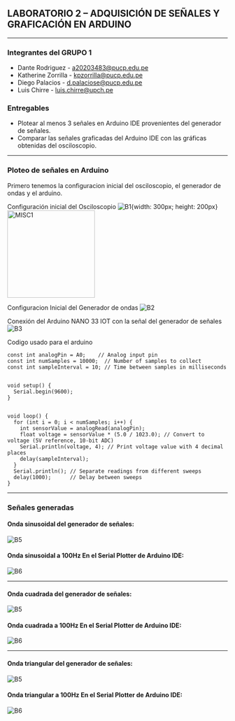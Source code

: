## LABORATORIO 2 – ADQUISICIÓN DE SEÑALES Y GRAFICACIÓN EN ARDUINO
---
### Integrantes del GRUPO 1
* Dante Rodriguez - a20203483@pucp.edu.pe
* Katherine Zorrilla - kpzorrilla@pucp.edu.pe
* Diego Palacios - d.palaciose@pucp.edu.pe
* Luis Chirre - luis.chirre@upch.pe

### Entregables
* Plotear al menos 3 señales en Arduino IDE provenientes del generador de señales.
* Comparar las señales graficadas del Arduino IDE con las gráficas obtenidas del osciloscopio.
---
### Ploteo de señales en Arduino

Primero tenemos la configuracion inicial del osciloscopio, el generador de ondas y el arduino.

Configuración inicial del Osciloscopio
![B1](imagenes/MISC1.jpg){width: 300px; height: 200px}
<img src="imagenes/MISC1.jpg" alt="MISC1" width="200"/>

Configuracion Inicial del Generador de ondas
![B2](imagenes/MISC2.jpg)

Conexión del Arduino NANO 33 IOT con la señal del generador de señales
![B3](imagenes/MISC3.jpg)

Codigo usado para el arduino
```
const int analogPin = A0;    // Analog input pin
const int numSamples = 10000;  // Number of samples to collect
const int sampleInterval = 10; // Time between samples in milliseconds


void setup() {
  Serial.begin(9600);
}


void loop() {
  for (int i = 0; i < numSamples; i++) {
    int sensorValue = analogRead(analogPin);
    float voltage = sensorValue * (5.0 / 1023.0); // Convert to voltage (5V reference, 10-bit ADC)
    Serial.println(voltage, 4); // Print voltage value with 4 decimal places
    delay(sampleInterval);
  }
  Serial.println(); // Separate readings from different sweeps
  delay(1000);      // Delay between sweeps
}
```
---
### Señales generadas

#### Onda sinusoidal del generador de señales:
![B5](imagenes/TEK00001.PNG)

#### Onda sinusoidal a 100Hz En el Serial Plotter de Arduino IDE:
![B6](imagenes/TEK00002.PNG)

---
#### Onda cuadrada del generador de señales:
![B5](imagenes/TEK00002.PNG)

#### Onda cuadrada a 100Hz En el Serial Plotter de Arduino IDE:
![B6](imagenes/TEK00002.PNG)

---
#### Onda triangular del generador de señales:
![B5](imagenes/TEK00003.PNG)

#### Onda triangular a 100Hz En el Serial Plotter de Arduino IDE:
![B6](imagenes/TEK00002.PNG)



